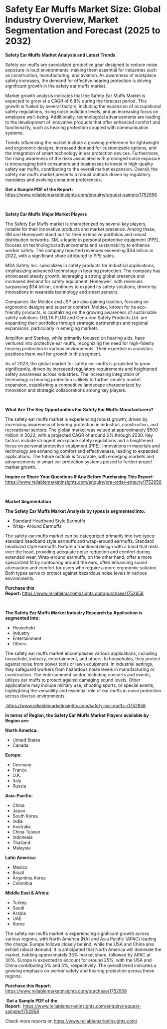 <p><h1>Safety Ear Muffs Market Size: Global Industry Overview, Market Segmentation and Forecast (2025 to 2032)</h1></p><p><strong>Safety Ear Muffs Market Analysis and Latest Trends</strong></p>
<p><p>Safety ear muffs are specialized protective gear designed to reduce noise exposure in loud environments, making them essential for industries such as construction, manufacturing, and aviation. As awareness of workplace safety increases, the demand for effective hearing protection is driving significant growth in the safety ear muffs market.</p><p>Market growth analysis indicates that the Safety Ear Muffs Market is expected to grow at a CAGR of 6.8% during the forecast period. This growth is fueled by several factors, including the expansion of occupational safety regulations, rising noise pollution levels, and an increasing focus on employee well-being. Additionally, technological advancements are leading to the development of innovative products that offer enhanced comfort and functionality, such as hearing protection coupled with communication systems.</p><p>Trends influencing the market include a growing preference for lightweight and ergonomic designs, increased demand for customizable options, and the integration of smart technology in ear protection devices. Furthermore, the rising awareness of the risks associated with prolonged noise exposure is encouraging both consumers and businesses to invest in high-quality safety ear muffs, contributing to the overall market expansion. Overall, the safety ear muffs market presents a robust outlook driven by regulatory mandates and evolving consumer preferences.</p></p>
<p><strong>Get a Sample PDF of the Report:&nbsp;</strong> <a href="https://www.reliablemarketinsights.com/enquiry/request-sample/1752958?utm_campaign=3037&utm_medium=2&utm_source=Github&utm_content=ia&utm_term=05042025&utm_id=safety-ear-muffs">https://www.reliablemarketinsights.com/enquiry/request-sample/1752958</a></p>
<p>&nbsp;</p>
<p><strong>Safety Ear Muffs Major Market Players</strong></p>
<p><p>The Safety Ear Muffs market is characterized by several key players, notable for their innovative products and market presence. Among these, 3M and Honeywell stand out for their extensive portfolios and robust distribution networks. 3M, a leader in personal protective equipment (PPE), focuses on technological advancements and sustainability to enhance worker safety. The company reported revenues exceeding $34 billion in 2022, with a significant share attributed to PPE sales.</p><p>MSA Safety Inc. specializes in safety products for industrial applications, emphasizing advanced technology in hearing protection. The company has showcased steady growth, leveraging a strong global presence and increased demand for safety equipment. Honeywell, with revenues surpassing $34 billion, continues to expand its safety solutions, driven by innovations in wearable technology and smart sensors.</p><p>Companies like Moldex and JSP are also gaining traction, focusing on ergonomic designs and superior comfort. Moldex, known for its eco-friendly products, is capitalizing on the growing awareness of sustainable safety solutions. DELTA PLUS and Centurion Safety Products Ltd. are expanding their portfolios through strategic partnerships and regional expansions, particularly in emerging markets.</p><p>Amplifon and Starkey, while primarily focused on hearing aids, have ventured into protective ear muffs, recognizing the need for high-fidelity hearing protection in various environments. Their expertise in acoustics positions them well for growth in this segment.</p><p>As of 2023, the global market for safety ear muffs is projected to grow significantly, driven by increased regulatory requirements and heightened safety awareness across industries. The increasing integration of technology in hearing protection is likely to further amplify market expansion, establishing a competitive landscape characterized by innovation and strategic collaborations among key players.</p></p>
<p>&nbsp;</p>
<p><strong>What Are The Key Opportunities For Safety Ear Muffs Manufacturers?</strong></p>
<p><p>The safety ear muffs market is experiencing robust growth, driven by increasing awareness of hearing protection in industrial, construction, and recreational sectors. The global market was valued at approximately $500 million in 2022, with a projected CAGR of around 6% through 2030. Key factors include stringent workplace safety regulations and a heightened focus on personal protective equipment (PPE). Innovations in materials and technology are enhancing comfort and effectiveness, leading to expanded applications. The future outlook is favorable, with emerging markets and advancements in smart ear protection systems poised to further propel market growth.</p></p>
<p><strong>Inquire or Share Your Questions If Any Before Purchasing This Report:</strong> <a href="https://www.reliablemarketinsights.com/enquiry/pre-order-enquiry/1752958?utm_campaign=3037&utm_medium=2&utm_source=Github&utm_content=ia&utm_term=05042025&utm_id=safety-ear-muffs">https://www.reliablemarketinsights.com/enquiry/pre-order-enquiry/1752958</a></p>
<p>&nbsp;</p>
<p><strong>Market Segmentation</strong></p>
<p><strong>The Safety Ear Muffs Market Analysis by types is segmented into:</strong></p>
<p><ul><li>Standard Headband Style Earmuffs</li><li>Wrap- Around Earmuffs</li></ul></p>
<p><p>The safety ear muffs market can be categorized primarily into two types: standard headband style earmuffs and wrap-around earmuffs. Standard headband style earmuffs feature a traditional design with a band that rests over the head, providing adequate noise reduction and comfort during extended wear. Wrap-around earmuffs, on the other hand, offer a more specialized fit by contouring around the ears, often enhancing sound attenuation and comfort for users who require a more ergonomic solution. Both types serve to protect against hazardous noise levels in various environments.</p></p>
<p><strong>Purchase this Report:&nbsp;</strong><a href="https://www.reliablemarketinsights.com/purchase/1752958?utm_campaign=3037&utm_medium=2&utm_source=Github&utm_content=ia&utm_term=05042025&utm_id=safety-ear-muffs">https://www.reliablemarketinsights.com/purchase/1752958</a></p>
<p>&nbsp;</p>
<p><strong>The Safety Ear Muffs Market Industry Research by Application is segmented into:</strong></p>
<p><ul><li>Household</li><li>Industry</li><li>Entertainment</li><li>Others</li></ul></p>
<p><p>The safety ear muffs market encompasses various applications, including household, industry, entertainment, and others. In households, they protect against noise from power tools or lawn equipment. In industrial settings, they safeguard workers from hazardous noise levels in manufacturing or construction. The entertainment sector, including concerts and events, utilizes ear muffs to protect against damaging sound levels. Other applications may include military use, shooting sports, or special events, highlighting the versatility and essential role of ear muffs in noise protection across diverse environments.</p></p>
<p><a href="https://www.reliablemarketinsights.com/safety-ear-muffs-r1752958?utm_campaign=3037&utm_medium=2&utm_source=Github&utm_content=ia&utm_term=05042025&utm_id=safety-ear-muffs">&nbsp;https://www.reliablemarketinsights.com/safety-ear-muffs-r1752958</a></p>
<p><strong>In terms of Region, the Safety Ear Muffs Market Players available by Region are:</strong></p>
<p>
    <p> <strong> North America: </strong>
        <ul>
            <li>United States</li>
            <li>Canada</li>
        </ul>
        </p> 
    <p> <strong> Europe: </strong>
        <ul>
            <li>Germany</li>
            <li>France</li>
            <li>U.K.</li>
            <li>Italy</li>
            <li>Russia</li>
        </ul>
        </p> 
    <p> <strong> Asia-Pacific: </strong>
        <ul>
            <li>China</li>
            <li>Japan</li>
            <li>South Korea</li>
            <li>India</li>
            <li>Australia</li>
            <li>China Taiwan</li>
            <li>Indonesia</li>
            <li>Thailand</li>
            <li>Malaysia</li>
        </ul>
        </p> 
    <p> <strong> Latin America: </strong>
        <ul>
            <li>Mexico</li>
            <li>Brazil</li>
            <li>Argentina Korea</li>
            <li>Colombia</li>
        </ul>
        </p> 
    <p> <strong> Middle East & Africa: </strong>
        <ul>
            <li>Turkey</li>
            <li>Saudi</li>
            <li>Arabia</li>
            <li>UAE</li>
            <li>Korea</li>
        </ul>
    </p>
    </p>
<p><p>The safety ear muffs market is experiencing significant growth across various regions, with North America (NA) and Asia Pacific (APAC) leading the charge. Europe follows closely behind, while the USA and China also exhibit robust demand. It is anticipated that North America will dominate the market, holding approximately 35% market share, followed by APAC at 30%. Europe is expected to account for around 25%, with the USA and China contributing 5% and 5%, respectively. The overall trend indicates a growing emphasis on worker safety and hearing protection across these regions.</p></p>
<p><strong>Purchase this Report: </strong><a href="https://www.reliablemarketinsights.com/purchase/1752958?utm_campaign=3037&utm_medium=2&utm_source=Github&utm_content=ia&utm_term=05042025&utm_id=safety-ear-muffs">https://www.reliablemarketinsights.com/purchase/1752958</a></p>
<p>&nbsp;<strong>Get a Sample PDF of the Report:&nbsp;&nbsp;</strong><a href="https://www.reliablemarketinsights.com/enquiry/request-sample/1752958?utm_campaign=3037&utm_medium=2&utm_source=Github&utm_content=ia&utm_term=05042025&utm_id=safety-ear-muffs">https://www.reliablemarketinsights.com/enquiry/request-sample/1752958</a></p>
<p><strong></strong></p>
<p>Check more reports on <a href="https://www.reliablemarketinsights.com/?utm_campaign=3037&utm_medium=2&utm_source=Github&utm_content=ia&utm_term=05042025&utm_id=safety-ear-muffs">https://www.reliablemarketinsights.com/</a></p>